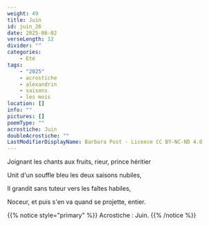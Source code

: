 ```yaml
---
weight: 49
title: Juin
id: juin_26
date: 2025-06-02
verseLength: 12
divider: ""
categories:
    - Eté
tags:
    - "2025"
    - acrostiche
    - alexandrin
    - saisons
    - les mois
location: []
info: ""
pictures: []
poemType: ""
acrostiche: Juin
doubleAcrostiche: ""
LastModifierDisplayName: Barbara Post - Licence CC BY-NC-ND 4.0
---
```

Joignant les chants aux fruits, rieur, prince héritier

Unit d'un souffle bleu les deux saisons nubiles,

Il grandit sans tuteur vers les faîtes habiles,

Noceur, et puis s'en va quand se projette, entier.

{{% notice style="primary" %}}
Acrostiche : Juin.
{{% /notice %}}